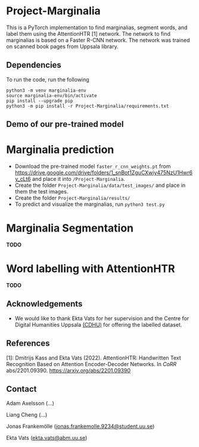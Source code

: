 # Project-Marginalia

This is a PyTorch implementation to find marginalias, segment words, and label them using the AttentionHTR [1] network. The network to find marginalias is based on a Faster R-CNN network. The network was trained on scanned book pages from Uppsala library.  

## Dependencies 

To run the code, run the following

```
python3 -m venv marginalia-env
source marginalia-env/bin/activate
pip install --upgrade pip
python3 -m pip install -r Project-Marginalia/requirements.txt
```


## Demo of our pre-trained model

# Marginalia prediction
* Download the pre-trained model `faster_r_cnn_weights.pt` from https://drive.google.com/drive/folders/1_snBot1ZguCXwiy475NzU1Hwr6y_cLt6 and place it into `/Project-Marginalia`.
* Create the folder `Project-Marginalia/data/test_images/` and place in them the test images.
* Create the folder `Project-Marginalia/results/`
* To predict and visualize the marginalias, run ```python3 test.py```

# Marginalia Segmentation
**TODO**

# Word labelling with AttentionHTR
**TODO**


## Acknowledgements
* We would like to thank Ekta Vats for her supervision and the Centre for Digital Humanities Uppsala [(CDHU)](https://www.abm.uu.se/cdhu-eng) for offering the labelled dataset.

## References
[1]: Dmitrijs Kass and Ekta Vats (2022). AttentionHTR: Handwritten Text Recognition Based on Attention Encoder-Decoder Networks. In *CoRR* abs/2201.09390. https://arxiv.org/abs/2201.09390

## Contact

Adam Axelsson (...)

Liang Cheng (...)

Jonas Frankemölle (jonas.frankemolle.9234@student.uu.se)

Ekta Vats (ekta.vats@abm.uu.se)
